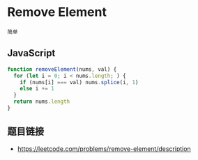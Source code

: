 # Remove Element
`简单`

## JavaScript
```javascript
function removeElement(nums, val) {
  for (let i = 0; i < nums.length; ) {
    if (nums[i] === val) nums.splice(i, 1)
    else i += 1
  }
  return nums.length
}
```

## 题目链接
* https://leetcode.com/problems/remove-element/description
